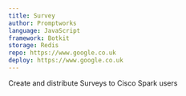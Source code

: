 ```yaml
---
title: Survey
author: Promptworks 
language: JavaScript
framework: Botkit
storage: Redis
repo: https://www.google.co.uk
deploy: https://www.google.co.uk
---
```


Create and distribute Surveys to Cisco Spark users
